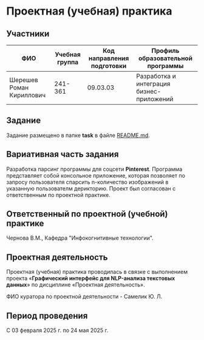 # Проектная (учебная) практика

## Участники

| ФИО | Учебная группа | Код направления подготовки | Профиль образовательной программы |
|-|-|-|-|
|Шерешев Роман Кириллович| 241-361| 09.03.03 |Разработка и интеграция бизнес-приложений|

## Задание

Задание размещено в папке **task** в файле [README.md](task/README.md).

## Вариативная часть задания
Разработка парсинг программы для соцсети **Pinterest**. Программа представляет собой консольное приложение, которая позволяет по запросу пользователя спарсить n-количество изображений в указанную пользователм дерикторию. Проект был согласован с ответственным по проектной практике.
## Ответственный по проектной (учебной) практике

Чернова В.М., Кафедра "Инфокогнитивные технологии".

## Проектная деятельность

Проектная (учебная) практика проводилась в связке с выполнением проекта «**Графический интерфейс для NLP-анализа текстовых данных**» по дисциплине «Проектная деятельность».

ФИО куратора по проектной деятельности - Самелик Ю. Л.

## Период проведения

С 03 февраля 2025 г. по 24 мая 2025 г.